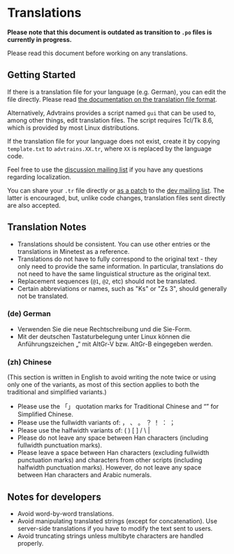 # Translations
**Please note that this document is outdated as transition to `.po`
files is currently in progress.**

Please read this document before working on any translations.

## Getting Started
If there is a translation file for your language (e.g. German), you can
edit the file directly. Please read [the documentation on the
translation file format][tr-format].

Alternatively, Advtrains provides a script named `gui` that can be used
to, among other things, edit translation files. The script requires
Tcl/Tk 8.6, which is provided by most Linux distributions.

If the translation file for your language does not exist, create it by
copying `template.txt` to `advtrains.XX.tr`, where `XX` is replaced by
the language code.

Feel free to use the [discussion mailing list][srht-discuss] if you
have any questions regarding localization.

You can share your `.tr` file directly or [as a patch][gsm] to the [dev
mailing list][srht-devel]. The latter is encouraged, but, unlike code
changes, translation files sent directly are also accepted.

[tr-format]: https://minetest.gitlab.io/minetest/translations/#translation-file-format
[srht-discuss]: https://lists.sr.ht/~gpcf/advtrains-discuss
[srht-devel]: https://lists.sr.ht/~gpcf/advtrains-devel
[gsm]: https://git-send-email.io

## Translation Notes
* Translations should be consistent. You can use other entries or the
translations in Minetest as a reference.
* Translations do not have to fully correspond to the original text -
they only need to provide the same information. In particular,
translations do not need to have the same linguistical structure as the
original text.
* Replacement sequences (`@1`, `@2`, etc) should not be translated.
* Certain abbreviations or names, such as "Ks" or "Zs 3", should
generally not be translated.

### (de) German
* Verwenden Sie die neue Rechtschreibung und die Sie-Form.
* Mit der deutschen Tastaturbelegung unter Linux können die
Anführungszeichen „“ mit AltGr-V bzw. AltGr-B eingegeben werden.

### (zh) Chinese
(This section is written in English to avoid writing the note twice or
using only one of the variants, as most of this section applies to both
the traditional and simplified variants.)

* Please use the 「」 quotation marks for Traditional Chinese and “”
for Simplified Chinese.
* Please use the fullwidth variants of: ， 、 。 ？ ！ ： ；
* Please use the halfwidth variants of: ( ) [ ] / \ |
* Please do not leave any space between Han characters (including
fullwidth punctuation marks).
* Please leave a space between Han characters (excluding fullwidth
punctuation marks) and characters from other scripts (including
halfwidth punctuation marks). However, do not leave any space between
Han characters and Arabic numerals.

## Notes for developers
* Avoid word-by-word translations.
* Avoid manipulating translated strings (except for concatenation). Use
server-side translations if you have to modify the text sent to users.
* Avoid truncating strings unless multibyte characters are handled
properly.
